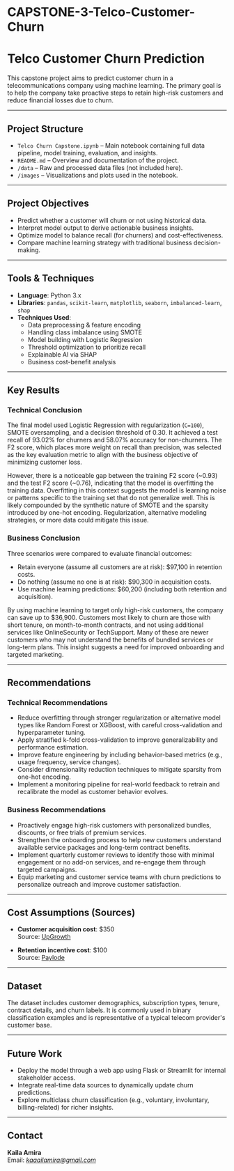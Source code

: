 # CAPSTONE-3-Telco-Customer-Churn

# Telco Customer Churn Prediction

This capstone project aims to predict customer churn in a telecommunications company using machine learning. The primary goal is to help the company take proactive steps to retain high-risk customers and reduce financial losses due to churn.

---

## Project Structure

- `Telco Churn Capstone.ipynb` – Main notebook containing full data pipeline, model training, evaluation, and insights.
- `README.md` – Overview and documentation of the project.
- `/data` – Raw and processed data files (not included here).
- `/images` – Visualizations and plots used in the notebook.

---

## Project Objectives

- Predict whether a customer will churn or not using historical data.
- Interpret model output to derive actionable business insights.
- Optimize model to balance recall (for churners) and cost-effectiveness.
- Compare machine learning strategy with traditional business decision-making.

---

## Tools & Techniques

- **Language**: Python 3.x  
- **Libraries**: `pandas`, `scikit-learn`, `matplotlib`, `seaborn`, `imbalanced-learn`, `shap`
- **Techniques Used**:
  - Data preprocessing & feature encoding
  - Handling class imbalance using SMOTE
  - Model building with Logistic Regression
  - Threshold optimization to prioritize recall
  - Explainable AI via SHAP
  - Business cost-benefit analysis

---

## Key Results

### Technical Conclusion

The final model used Logistic Regression with regularization (`C=100`), SMOTE oversampling, and a decision threshold of 0.30. It achieved a test recall of 93.02% for churners and 58.07% accuracy for non-churners. The F2 score, which places more weight on recall than precision, was selected as the key evaluation metric to align with the business objective of minimizing customer loss.

However, there is a noticeable gap between the training F2 score (~0.93) and the test F2 score (~0.76), indicating that the model is overfitting the training data. Overfitting in this context suggests the model is learning noise or patterns specific to the training set that do not generalize well. This is likely compounded by the synthetic nature of SMOTE and the sparsity introduced by one-hot encoding. Regularization, alternative modeling strategies, or more data could mitigate this issue.

### Business Conclusion

Three scenarios were compared to evaluate financial outcomes:

- Retain everyone (assume all customers are at risk): $97,100 in retention costs.
- Do nothing (assume no one is at risk): $90,300 in acquisition costs.
- Use machine learning predictions: $60,200 (including both retention and acquisition).

By using machine learning to target only high-risk customers, the company can save up to $36,900. Customers most likely to churn are those with short tenure, on month-to-month contracts, and not using additional services like OnlineSecurity or TechSupport. Many of these are newer customers who may not understand the benefits of bundled services or long-term plans. This insight suggests a need for improved onboarding and targeted marketing.

---

## Recommendations

### Technical Recommendations

- Reduce overfitting through stronger regularization or alternative model types like Random Forest or XGBoost, with careful cross-validation and hyperparameter tuning.
- Apply stratified k-fold cross-validation to improve generalizability and performance estimation.
- Improve feature engineering by including behavior-based metrics (e.g., usage frequency, service changes).
- Consider dimensionality reduction techniques to mitigate sparsity from one-hot encoding.
- Implement a monitoring pipeline for real-world feedback to retrain and recalibrate the model as customer behavior evolves.

### Business Recommendations

- Proactively engage high-risk customers with personalized bundles, discounts, or free trials of premium services.
- Strengthen the onboarding process to help new customers understand available service packages and long-term contract benefits.
- Implement quarterly customer reviews to identify those with minimal engagement or no add-on services, and re-engage them through targeted campaigns.
- Equip marketing and customer service teams with churn predictions to personalize outreach and improve customer satisfaction.

---

## Cost Assumptions (Sources)

- **Customer acquisition cost**: $350  
  Source: [UpGrowth](https://www.upgrowth.in/understanding-the-average-customer-acquisition-cost-by-industry/)

- **Retention incentive cost**: $100  
  Source: [Paylode](https://paylode.com/articles/customer-retention-cost)

---

## Dataset

The dataset includes customer demographics, subscription types, tenure, contract details, and churn labels. It is commonly used in binary classification examples and is representative of a typical telecom provider's customer base.

---

## Future Work

- Deploy the model through a web app using Flask or Streamlit for internal stakeholder access.
- Integrate real-time data sources to dynamically update churn predictions.
- Explore multiclass churn classification (e.g., voluntary, involuntary, billing-related) for richer insights.

---

## Contact

**Kaila Amira**  
Email: *kaaailamira@gmail.com*  
